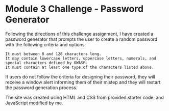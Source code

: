 # Module 3 Challenge - Password Generator

Following the directions of this challenge assignment, I have created a password generator that prompts the user to create a random password with the following criteria and options:

    It must between 8 and 128 characters long.
    It may contain lowercase letters, uppercase letters, numerals, and special characters defined by OWASP.
    It must contain at least one type of the characters listed above.

If users do not follow the criteria for designing their password, they will receive a window alert informing them of their mistep and they will restart the password generation process.

The site was created using HTML and CSS from provided starter code, and JavaScript modified by me.  